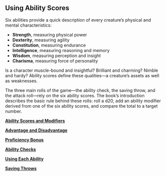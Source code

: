 ## Using Ability Scores

Six abilities provide a quick description of every creature’s physical and mental characteristics:

- **Strength**, measuring physical power
- **Dexterity**, measuring agility
- **Constitution**, measuring endurance
- **Intelligence**, measuring reasoning and memory
- **Wisdom**, measuring perception and insight
- **Charisma**, measuring force of personality

Is a character muscle-bound and insightful?
Brilliant and charming?
Nimble and hardy?
Ability scores define these qualities—a creature’s assets as well as weaknesses.

The three main rolls of the game—the ability check, the saving throw, and the attack roll—rely on the six ability scores.
The book’s introduction describes the basic rule behind these rolls: roll a d20, add an ability modifier derived from one of the six ability scores, and compare the total to a target number.

[**Ability Scores and Modifiers**](./Ability_Scores_and_Modifiers.md)

[**Advantage and Disadvantage**](./Advantage_and_Disadvantage.md)

[**Proficiency Bonus**](./Proficiency_Bonus.md)

[**Ability Checks**](./Ability_Checks.md)

[**Using Each Ability**](./Using_each_Ability.md)

[**Saving Throws**](./Saving_Throws.md)
